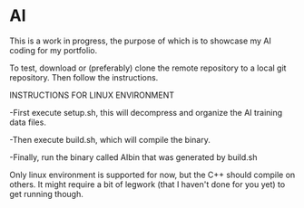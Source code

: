 # AI

This is a work in progress, the purpose of which is to showcase my AI coding for my portfolio.

To test, download or (preferably) clone the remote repository to a local git repository.
Then follow the instructions.

INSTRUCTIONS FOR LINUX ENVIRONMENT

-First execute setup.sh, this will decompress and organize the AI training data files.

-Then execute build.sh, which will compile the binary.

-Finally, run the binary called AIbin that was generated by build.sh

Only linux environment is supported for now, but the C++ should compile on others. It might require a bit of legwork (that I haven't done for you yet) to get running though.
